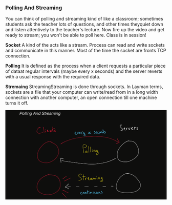 ### Polling And Streaming

You can think of polling and streaming kind of like a classroom; sometimes students ask the teacher lots of questions, and other times theyquiet down and listen 
attentively to the teacher's lecture. Now fire up the video and get ready to stream; you won't be able to poll here. Class is in session!

**Socket** A kind of the acts like a stream. Process can read and write sockets and communicate in this manner. Most of the time the socket are fronts TCP connection. 

**Polling**
It is defined as the process when a client requests a particular piece of dataat regular intervals (maybe every x seconds) and the server reverts with a usual 
response with the required data.

**Stremaing** StreamingStreaming is done through sockets. In Layman terms, sockets are a file that your computer can write/read from in a long width connection with another computer, 
an open connection till one machine turns it off.

<img src="https://github.com/ishifoev/CodeChalenge-JS/blob/main/Round4/day-36/pollingStreaming.PNG?raw=true"/>